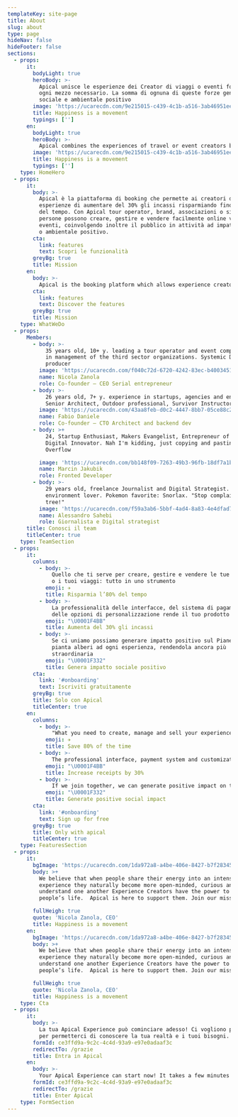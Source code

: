 ```yaml
---
templateKey: site-page
title: About
slug: about
type: page
hideNav: false
hideFooter: false
sections:
  - props:
      it:
        bodyLight: true
        heroBody: >-
          Apical unisce le esperienze dei Creator di viaggi o eventi fornendo loro
          ogni mezzo necessario. La somma di ognuna di queste forze genera impatto
          sociale e ambientale positivo
        image: 'https://ucarecdn.com/9e215015-c439-4c1b-a516-3ab46951eed3/'
        title: Happiness is a movement
        typings: ['']
      en:
        bodyLight: true
        heroBody: >-
          Apical combines the experiences of travel or event creators by providing them with all necessary means. The sum of each of these forces generates positive social and environmental impact
        image: 'https://ucarecdn.com/9e215015-c439-4c1b-a516-3ab46951eed3/'
        title: Happiness is a movement
        typings: ['']
    type: HomeHero
  - props:
      it:
        body: >-
          Apical è la piattaforma di booking che permette ai creatori di
          esperienze di aumentare del 30% gli incassi risparmiando fino all’80%
          del tempo. Con Apical tour operator, brand, associazioni o singole
          persone possono creare, gestire e vendere facilmente online viaggi o
          eventi, coinvolgendo inoltre il pubblico in attività ad impatto sociale
          o ambientale positivo.
        cta:
          link: features
          text: Scopri le funzionalità
        greyBg: true
        title: Mission
      en:
        body: >-
          Apical is the booking platform which allows experience creators to increase collections by 30%, saving up to 80% of the time. With Apical tour operators, brands, associations or individuals can easily create, manage and sell travel or events online, also involving the public in activities with a positive social or environmental impact.
        cta:
          link: features
          text: Discover the features
        greyBg: true
        title: Mission
    type: WhatWeDo
  - props:
      Members:
        - body: >-
            35 years old, 10+ y. leading a tour operator and event company, graduated
            in management of the third sector organizations. Systemic Designer, Music
            producer
          image: 'https://ucarecdn.com/f040c72d-6720-4242-83ec-b4003451c4ac/'
          name: Nicola Zanola
          role: Co-founder – CEO Serial entrepreneur
        - body: >-
            26 years old, 7+ y. experience in startups, agencies and enterprises.
            Senior Architect, Outdoor professional, Survivor Instructor
          image: 'https://ucarecdn.com/43aa8feb-d0c2-4447-8bb7-05ce88c27bd1/'
          name: Fabio Daniele
          role: Co-founder – CTO Architect and backend dev
        - body: >+
            24, Startup Enthusiast, Makers Evangelist, Entrepreneur of Myself and
            Digital Innovator. Nah I'm kidding, just copying and pasting from Stack
            Overflow

          image: 'https://ucarecdn.com/bb148f09-7263-49b3-96fb-18df7a1b5954/'
          name: Marcin Jakubik
          role: Fronted Developer
        - body: >-
            29 years old, freelance Journalist and Digital Strategist. Politic and
            environment lover. Pokemon favorite: Snorlax. "Stop complaining, plant a
            tree!"
          image: 'https://ucarecdn.com/f59a3ab6-5bbf-4ad4-8a83-4e4dfad733b8/'
          name: Alessandro Sahebi
          role: Giornalista e Digital strategist
      title: Conosci il team
      titleCenter: true
    type: TeamSection
  - props:
      it:
        columns:
          - body: >-
              Quello che ti serve per creare, gestire e vendere le tue esperienze
              o i tuoi viaggi: tutto in uno strumento
            emoji: ✈️
            title: Risparmia l’80% del tempo
          - body: >-
              La professionalità delle interfacce, del sistema di pagamenti e
              delle opzioni di personalizzazione rende il tuo prodotto migliore
            emoji: "\U0001F4BB"
            title: Aumenta del 30% gli incassi
          - body: >-
              Se ci uniamo possiamo generare impatto positivo sul Pianeta. Apical
              pianta alberi ad ogni esperienza, rendendola ancora più
              straordinaria
            emoji: "\U0001F332"
            title: Genera impatto sociale positivo
        cta:
          link: '#onboarding'
          text: Iscriviti gratuitamente
        greyBg: true
        title: Solo con Apical
        titleCenter: true
      en:
        columns:
          - body: >-
              "What you need to create, manage and sell your experiences or travels: all in one tool"
            emoji: ✈️
            title: Save 80% of the time
          - body: >-
              The professional interface, payment system and customization options make your product better
            emoji: "\U0001F4BB"
            title: Increase receipts by 30%
          - body: >-
              If we join together, we can generate positive impact on the planet. Apical plants trees at every experience, making it even more extraordinary
            emoji: "\U0001F332"
            title: Generate positive social impact
        cta:
          link: '#onboarding'
          text: Sign up for free
        greyBg: true
        title: Only with apical
        titleCenter: true
    type: FeaturesSection
  - props:
      it:
        bgImage: 'https://ucarecdn.com/1da972a8-a4be-406e-8427-b7f28345439c/'
        body: >+
          We believe that when people share their energy into an intense
          experience they naturally become more open-minded, curious and able to
          understand one another Experience Creators have the power to change
          people’s life.  Apical is here to support them. Join our mission

        fullHeigh: true
        quote: 'Nicola Zanola, CEO'
        title: Happiness is a movement
      en:
        bgImage: 'https://ucarecdn.com/1da972a8-a4be-406e-8427-b7f28345439c/'
        body: >+
          We believe that when people share their energy into an intense
          experience they naturally become more open-minded, curious and able to
          understand one another Experience Creators have the power to change
          people’s life.  Apical is here to support them. Join our mission

        fullHeigh: true
        quote: 'Nicola Zanola, CEO'
        title: Happiness is a movement
    type: Cta
  - props:
      it:
        body: >-
          La tua Apical Experience può cominciare adesso! Ci vogliono pochi minuti
          per permetterci di conoscere la tua realtà e i tuoi bisogni.
        formId: ce3ffd9a-9c2c-4c4d-93a9-e97e0adaaf3c
        redirectTo: /grazie
        title: Entra in Apical
      en:
        body: >-
          Your Apical Experience can start now! It takes a few minutes to let us know your situation and your needs.
        formId: ce3ffd9a-9c2c-4c4d-93a9-e97e0adaaf3c
        redirectTo: /grazie
        title: Enter Apical
    type: FormSection
---
```


